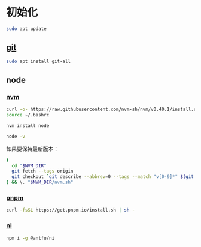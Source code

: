 # 初始化

```bash
sudo apt update
```

## [git](https://git-scm.com/book/zh/v2/%E8%B5%B7%E6%AD%A5-%E5%AE%89%E8%A3%85-Git)

```bash
sudo apt install git-all
```

## node

### [nvm](https://github.com/nvm-sh/nvm?tab=readme-ov-file#installing-and-updating)

```bash
curl -o- https://raw.githubusercontent.com/nvm-sh/nvm/v0.40.1/install.sh | bash
source ~/.bashrc

nvm install node

node -v
```

如果要保持最新版本：

```bash
(
  cd "$NVM_DIR"
  git fetch --tags origin
  git checkout `git describe --abbrev=0 --tags --match "v[0-9]*" $(git rev-list --tags --max-count=1)`
) && \. "$NVM_DIR/nvm.sh"
```

### [pnpm](https://pnpm.io/zh/installation#%E5%9C%A8-posix-%E7%B3%BB%E7%BB%9F%E4%B8%8A)

```bash
curl -fsSL https://get.pnpm.io/install.sh | sh -
```

### [ni](https://github.com/antfu-collective/ni#ni)

```bash
npm i -g @antfu/ni
```
